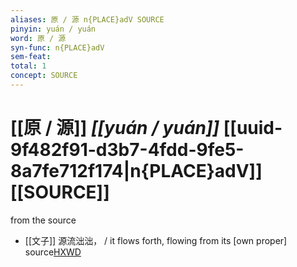 ```yaml
---
aliases: 原 / 源 n{PLACE}adV SOURCE
pinyin: yuán / yuán
word: 原 / 源
syn-func: n{PLACE}adV
sem-feat: 
total: 1
concept: SOURCE 
---
```

# [[原 / 源]] *[[yuán / yuán]]*  [[uuid-9f482f91-d3b7-4fdd-9fe5-8a7fe712f174|n{PLACE}adV]] [[SOURCE]]
from the source
 - [[文子]] 源流泏泏， / it flows forth, flowing from its [own proper] source[HXWD](https://hxwd.org/textview.html?location=KR5c0118_tls_001-1a.17)